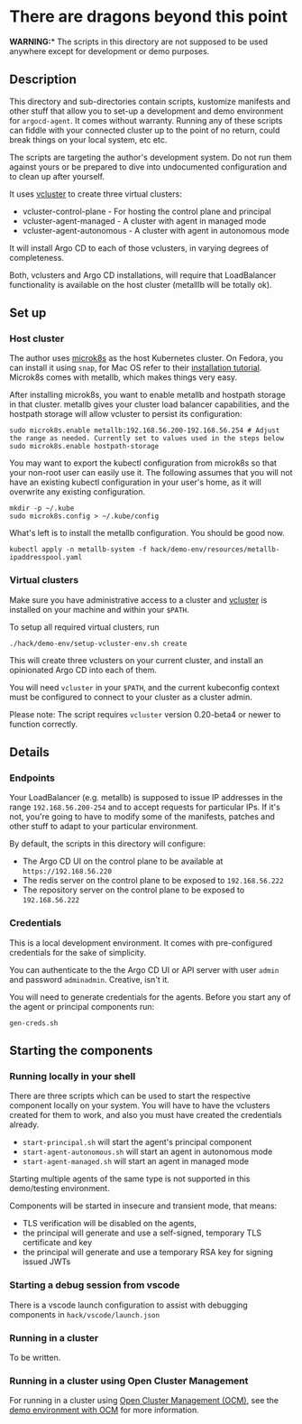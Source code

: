 # There are dragons beyond this point

**WARNING:*** The scripts in this directory are not supposed to be used anywhere except for development or demo purposes. 

## Description

This directory and sub-directories contain scripts, kustomize manifests and other stuff that allow you to set-up a development and demo environment for `argocd-agent`. It comes without warranty. Running any of these scripts can fiddle with your connected cluster up to the point of no return, could break things on your local system, etc etc.

The scripts are targeting the author's development system. Do not run them against yours or be prepared to dive into undocumented configuration and to clean up after yourself.

It uses [vcluster](https://github.com/loft-sh/vcluster) to create three virtual clusters:

* vcluster-control-plane - For hosting the control plane and principal
* vcluster-agent-managed - A cluster with agent in managed mode
* vcluster-agent-autonomous - A cluster with agent in autonomous mode

It will install Argo CD to each of those vclusters, in varying degrees of completeness.

Both, vclusters and Argo CD installations, will require that LoadBalancer functionality is available on the host cluster (metalllb will be totally ok).

## Set up

### Host cluster

The author uses [microk8s](https://microk8s.io/) as the host Kubernetes cluster. On Fedora, you can install it using `snap`, for Mac OS refer to their [installation tutorial](https://ubuntu.com/tutorials/install-microk8s-on-mac-os#1-overview). Microk8s comes with metallb, which makes things very easy.

After installing microk8s, you want to enable metallb and hostpath storage in that cluster. metallb gives your cluster load balancer capabilities, and the hostpath storage will allow vcluster to persist its configuration:  

```shell
sudo microk8s.enable metallb:192.168.56.200-192.168.56.254 # Adjust the range as needed. Currently set to values used in the steps below
sudo microk8s.enable hostpath-storage
```

You may want to export the kubectl configuration from microk8s so that your non-root user can easily use it. The following assumes that you will not have an existing kubectl configuration in your user's home, as it will overwrite any existing configuration.

```shell
mkdir -p ~/.kube
sudo microk8s.config > ~/.kube/config
```

What's left is to install the metallb configuration. You should be good now.

```shell
kubectl apply -n metallb-system -f hack/demo-env/resources/metallb-ipaddresspool.yaml
```

### Virtual clusters

Make sure you have administrative access to a cluster and [vcluster](https://github.com/loft-sh/vcluster) is installed on your machine and within your `$PATH`. 

To setup all required virtual clusters, run

```shell
./hack/demo-env/setup-vcluster-env.sh create
```

This will create three vclusters on your current cluster, and install an opinionated Argo CD into each of them.

You will need `vcluster` in your `$PATH`, and the current kubeconfig context must be configured to connect to your cluster as a cluster admin.

Please note: The script requires `vcluster` version 0.20-beta4 or newer to function correctly.

## Details

### Endpoints

Your LoadBalancer (e.g. metallb) is supposed to issue IP addresses in the range `192.168.56.200-254` and to accept requests for particular IPs. If it's not, you're going to have to modify some of the manifests, patches and other stuff to adapt to your particular environment.

By default, the scripts in this directory will configure:

* The Argo CD UI on the control plane to be available at `https://192.168.56.220`
* The redis server on the control plane to be exposed to `192.168.56.222`
* The repository server on the control plane to be exposed to `192.168.56.222`

### Credentials

This is a local development environment. It comes with pre-configured credentials for the sake of simplicity.

You can authenticate to the the Argo CD UI or API server with user `admin` and password `adminadmin`. Creative, isn't it.

You will need to generate credentials for the agents. Before you start any of the agent or principal components run:

```shell
gen-creds.sh
```

## Starting the components

### Running locally in your shell

There are three scripts which can be used to start the respective component locally on your system. You will have to have the vclusters created for them to work, and also you must have created the credentials already.

* `start-principal.sh` will start the agent's principal component
* `start-agent-autonomous.sh` will start an agent in autonomous mode
* `start-agent-managed.sh` will start an agent in managed mode

Starting multiple agents of the same type is not supported in this demo/testing environment.

Components will be started in insecure and transient mode, that means:

* TLS verification will be disabled on the agents,
* the principal will generate and use a self-signed, temporary TLS certificate and key
* the principal will generate and use a temporary RSA key for signing issued JWTs

### Starting a debug session from vscode

There is a vscode launch configuration to assist with debugging components in `hack/vscode/launch.json`

### Running in a cluster

To be written.

### Running in a cluster using Open Cluster Management

For running in a cluster using [Open Cluster Management (OCM)](https://open-cluster-management.io/),
see the [demo environment with OCM](./ocm/README.md) for more information.
